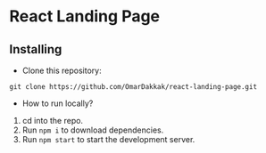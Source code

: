 # React Landing Page

## Installing

- Clone this repository:

```
git clone https://github.com/OmarDakkak/react-landing-page.git
```

- How to run locally?

1. cd into the repo.
2. Run `npm i` to download dependencies.
3. Run `npm start` to start the development server.

